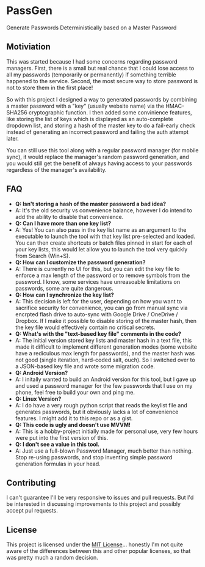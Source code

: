 # PassGen
Generate Passwords Deterministically based on a Master Password

## Motiviation
This was started because I had some concerns regarding password managers.
First, there is a small but real chance that I could lose access to all my passwords (temporarily or permanently) if something terrible happened to the service.
Second, the most secure way to store password is not to store them in the first place!

So with this project I designed a way to generated passwords by combining a master password with a "key" (usually website name) via the HMAC-SHA256 cryptographic function.
I then added some convinience features, like storing the list of keys which is displayed as an auto-complete dropdown list, and storing a hash of the master key to do a fail-early check instead of generating an incorrect password and failing the auth attempt later.

You can still use this tool along with a regular password manager (for mobile sync), it would replace the manager's random password generation, and you would still get the benefit of always having access to your passwords regardless of the manager's availability.

## FAQ
- **Q: Isn't storing a hash of the master password a bad idea?**
- A: It's the old security vs convenience balance, however I do intend to add the ability to disable that convenience.
- **Q: Can I have more than one key list?**
- A: Yes! You can also pass in the key list name as an argument to the executable to launch the tool with that key list pre-selected and loaded. You can then create shortcuts or batch files pinned in start for each of your key lists, this would let allow you to launch the tool very quickly from Search (Win+S).
- **Q: How can I customize the password generation?**
- A: There is currently no UI for this, but you can edit the key file to enforce a max length of the password or to remove symbols from the password. I know, some services have unreasoable limitations on passwords, some are quite dangerous.
- **Q: How can I synchronize the key list?**
- A: This decision is left for the user, depending on how you want to sacrifice security for convenience, you can go from manual sync via encrpted flash drive to auto-sync with Google Drive / OneDrive / Dropbox. If I make it possible to disable storing of the master hash, then the key file would effectively contain no critical secrets.
- **Q: What's with the "text-based key file" comments in the code?**
- A: The initial version stored key lists and master hash in a text file, this made it difficult to implement different generation modes (some website have a rediculous max length for passwords), and the master hash was not good (single iteration, hard-coded salt, ouch). So I switched over to a JSON-based key file and wrote some migration code.
- **Q: Android Version?**
- A: I initally wanted to build an Android version for this tool, but I gave up and used a password manager for the few passwords that I use on my phone, feel free to build your own and ping me.
- **Q: Linux Version?**
- A: I do have a very rough python script that reads the keylist file and generates passwords, but it obviously lacks a lot of convenience features. I might add it to this repo or as a gist.
- **Q: This code is ugly and doesn't use MVVM!**
- A: This is a hobby-project initially made for personal use, very few hours were put into the first version of this.
- **Q: I don't see a value in this tool.**
- A: Just use a full-blown Password Manager, much better than nothing. Stop re-using passwords, and stop inventing simple password generation formulas in your head.

## Contributing
I can't guarantee I'll be very responsive to issues and pull requests. But I'd be interested in discussing improvements to this project and possibly accept pul requests.

## License
This project is licensed under the [MIT License](LICENSE)... honestly I'm not quite aware of the differences between this and other popular licenses, so that was pretty much a random decision.